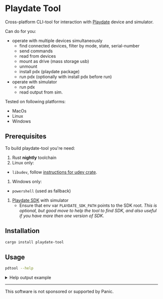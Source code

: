 # Playdate Tool

Cross-platform CLI-tool for interaction with [Playdate][playdate-website] device and simulator.


Can do for you:
- operate with multiple devices simultaneously
  - find connected devices, filter by mode, state, serial-number
  - send commands
  - read from devices
  - mount as drive (mass storage usb)
  - unmount
  - install pdx (playdate package)
  - run pdx (optionally with install pdx before run)
- operate with simulator
  - run pdx
  - read output from sim.


Tested on following platforms:
- MacOs
- Linux
- Windows


## Prerequisites

To build playdate-tool you're need:
1. Rust __nightly__ toolchain
1. Linux only:
  - `libudev`, follow [instructions for udev crate][udev-crate-deps].
1. Windows only:
  - `powershell` (used as fallback)
1. [Playdate SDK][sdk] with simulator
   - Ensure that env var `PLAYDATE_SDK_PATH` points to the SDK root. _This is optional, but good move to help the tool to find SDK, and also useful if you have more then one version of SDK._


[playdate-website]: https://play.date
[udev-crate-deps]: https://crates.io/crates/udev#Dependencies
[sdk]: https://play.date/dev/#cardSDK


## Installation

```bash
cargo install playdate-tool
```


## Usage

```bash
pdtool --help
```

<details><summary>Help output example</summary>


```text
Usage: pdtool [OPTIONS] <COMMAND>

Commands:
  list     Print list of connected active Playdate devices
  mount    Mount a Playdate device if specified, otherwise mount all Playdates as possible
  unmount  Unmount a Playdate device if specified, otherwise unmount all mounted Playdates
  install  Install given package to device if specified, otherwise use all devices as possible
  run      Install and run given package on the specified device or simulator
  read     Connect to device and proxy output to stdout
  send     Send command to specified device
  help     Print this message or the help of the given subcommand(s)

Options:
      --format <FORMAT>  Standard output format [default: human] [possible values: human, json]
  -h, --help             Print help
  -V, --version          Print version
```

</details>


- - -

This software is not sponsored or supported by Panic.
